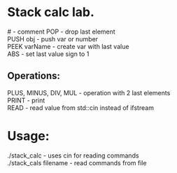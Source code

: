 # Stack calc lab.

\# - comment
POP - drop last element <br />
PUSH obj - push var or number <br />
PEEK varName - create var with last value <br />
ABS - set last value sign to 1 <br />
## Operations:
PLUS, MINUS, DIV, MUL - operation with 2 last elements <br />
PRINT - print <br />
READ - read value from std::cin instead of ifstream <br />

# Usage:
./stack_calc - uses cin for reading commands <br />
./stack_cals filename - read commands from file
